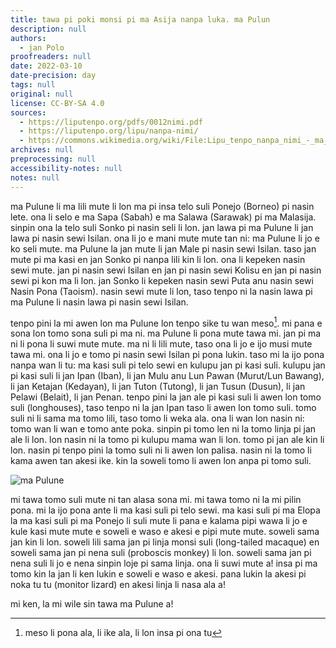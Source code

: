 ```yaml
---
title: tawa pi poki monsi pi ma Asija nanpa luka. ma Pulun
description: null
authors:
  - jan Polo
proofreaders: null
date: 2022-03-10
date-precision: day
tags: null
original: null
license: CC-BY-SA 4.0
sources:
  - https://liputenpo.org/pdfs/0012nimi.pdf
  - https://liputenpo.org/lipu/nanpa-nimi/
  - https://commons.wikimedia.org/wiki/File:Lipu_tenpo_nanpa_nimi_-_ma_Pulune.png
archives: null
preprocessing: null
accessibility-notes: null
notes: null
---
```


ma Pulune li ma lili mute li lon ma pi insa telo suli Ponejo (Borneo) pi nasin lete. ona li selo e ma Sapa (Sabah) e ma Salawa (Sarawak) pi ma Malasija. sinpin ona la telo suli Sonko pi nasin seli li lon. jan lawa pi ma Pulune li jan lawa pi nasin sewi Isilan. ona li jo e mani mute mute tan ni: ma Pulune li jo e ko seli mute. ma Pulune la jan mute li jan Male pi nasin sewi Isilan. taso jan mute pi ma kasi en jan Sonko pi nanpa lili kin li lon. ona li kepeken nasin sewi mute. jan pi nasin sewi Isilan en jan pi nasin sewi Kolisu en jan pi nasin sewi pi kon ma li lon. jan Sonko li kepeken nasin sewi Puta anu nasin sewi Nasin Pona (Taoism). nasin sewi mute li lon, taso tenpo ni la nasin lawa pi ma Pulune li nasin lawa pi nasin sewi Isilan.

tenpo pini la mi awen lon ma Pulune lon tenpo sike tu wan meso[^1]. mi pana e sona lon tomo sona suli pi ma ni. ma Pulune li pona mute tawa mi. jan pi ma ni li pona li suwi mute mute. ma ni li lili mute, taso ona li jo e ijo musi mute tawa mi. ona li jo e tomo pi nasin sewi Isilan pi pona lukin. taso mi la ijo pona nanpa wan li tu: ma kasi suli pi telo sewi en kulupu jan pi kasi suli. kulupu jan pi kasi suli li jan Ipan (Iban), li jan Mulu anu Lun Pawan (Murut/Lun Bawang), li jan Ketajan (Kedayan), li jan Tuton (Tutong), li jan Tusun (Dusun), li jan Pelawi (Belait), li jan Penan. tenpo pini la jan ale pi kasi suli li awen lon tomo suli (longhouses), taso tenpo ni la jan Ipan taso li awen lon tomo suli. tomo suli ni li sama ma tomo lili, taso tomo li weka ala. ona li wan lon nasin ni: tomo wan li wan e tomo ante poka. sinpin pi tomo len ni la tomo linja pi jan ale li lon. lon nasin ni la tomo pi kulupu mama wan li lon. tomo pi jan ale kin li lon. nasin pi tenpo pini la tomo suli ni li awen lon palisa. nasin ni la tomo li kama awen tan akesi ike. kin la soweli tomo li awen lon anpa pi tomo suli.

![ma Pulune](https://upload.wikimedia.org/wikipedia/commons/0/0c/Lipu_tenpo_nanpa_nimi_-_ma_Pulune.png)

[^1]: meso li pona ala, li ike ala, li lon insa pi ona tu

mi tawa tomo suli mute ni tan alasa sona mi. mi tawa tomo ni la mi pilin pona. mi la ijo pona ante li ma kasi suli pi telo sewi. ma kasi suli pi ma Elopa la ma kasi suli pi ma Ponejo li suli mute li pana e kalama pipi wawa li jo e kule kasi mute mute e soweli e waso e akesi e pipi mute mute. soweli sama jan kin li lon. soweli lili sama jan pi linja monsi suli (long-tailed macaque) en soweli sama jan pi nena suli (proboscis monkey) li lon. soweli sama jan pi nena suli li jo e nena sinpin loje pi sama linja. ona li suwi mute a! insa pi ma tomo kin la jan li ken lukin e soweli e waso e akesi. pana lukin la akesi pi noka tu tu (monitor lizard) en akesi linja li nasa ala a!

mi ken, la mi wile sin tawa ma Pulune a!